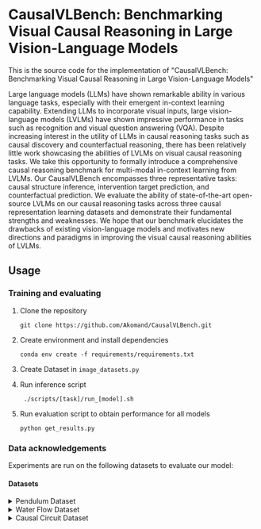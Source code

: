 # CausalVLBench: Benchmarking Visual Causal Reasoning in Large Vision-Language Models
This is the source code for the implementation of "CausalVLBench: Benchmarking Visual Causal
Reasoning in Large Vision-Language Models"

Large language models (LLMs) have shown remarkable ability in various language tasks, especially with their emergent in-context learning capability. Extending LLMs to incorporate visual inputs, large vision-language models (LVLMs) have shown impressive performance in tasks such as recognition and visual question answering (VQA). Despite increasing interest in the utility of LLMs in causal reasoning tasks such as causal discovery and counterfactual reasoning, there has been relatively little work showcasing the abilities of LVLMs on visual causal reasoning tasks. We take this opportunity to formally introduce a comprehensive causal reasoning benchmark for multi-modal in-context learning from LVLMs. Our CausalVLBench encompasses three representative tasks: causal structure inference, intervention target prediction, and counterfactual prediction. We evaluate the ability of state-of-the-art open-source LVLMs on our causal reasoning tasks across three causal representation learning datasets and demonstrate their fundamental strengths and weaknesses. We hope that our benchmark elucidates the drawbacks of existing vision-language models and motivates new directions and paradigms in improving the visual causal reasoning abilities of LVLMs.

## Usage

### Training and evaluating 

1. Clone the repository

     ```
     git clone https://github.com/Akomand/CausalVLBench.git
     ```
2. Create environment and install dependencies
   ```
   conda env create -f requirements/requirements.txt
   ```
3. Create Dataset in ```image_datasets.py```
4. Run inference script
   ```
    ./scripts/[task]/run_[model].sh
   ```
5. Run evaluation script to obtain performance for all models
   ```
   python get_results.py
   ```

### Data acknowledgements
Experiments are run on the following datasets to evaluate our model:

#### Datasets
<details closed>
<summary>Pendulum Dataset</summary>

[Link to dataset](https://github.com/huawei-noah/trustworthyAI/tree/master/research/CausalVAE/causal_data)
</details>

<details closed>
<summary>Water Flow Dataset</summary>

[Link to dataset](https://github.com/huawei-noah/trustworthyAI/tree/master/research/CausalVAE/causal_data)
</details>

<details closed>
<summary>Causal Circuit Dataset</summary>

[Link to dataset](https://developer.qualcomm.com/software/ai-datasets/causalcircuit)
</details>
